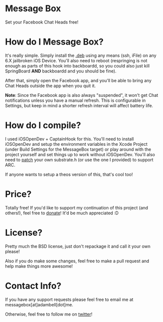 Message Box
=============

Set your Facebook Chat Heads free!

How do I Message Box?
=============

It's really simple. Simply install the [.deb](https://github.com/b3ll/MessageBox/blob/master/Packages/ca.adambell.MessageBox_1.0-1_iphoneos-arm.deb?raw=true) using any means (ssh, iFile) on any 6.X jailbroken iOS Device. You'll also need to reboot (respringing is not enough as parts of this hook into backboardd, so you could also just kill SpringBoard **AND** backboardd and you should be fine).

After that, simply open the Facebook app, and you'll be able to bring any Chat Heads outside the app when you quit it.

**Note**: Since the Facebook app is also always "suspended", it won't get Chat notifications unless you have a manual refresh. This is configurable in Settings, but keep in mind a shorter refresh interval will affect battery life. 

How do I compile?
=============

I used iOSOpenDev + CaptainHook for this. You'll need to install iOSOpenDev and setup the environment variables in the Xcode Project (under Build Settings for the MessageBox target) or play around with the project yourself and set things up to work without iOSOpenDev. You'll also need to [patch](https://github.com/kokoabim/iOSOpenDev/pull/15) your own substrate.h (or use the one I provided) to support ARC.

If anyone wants to setup a theos version of this, that's cool too!

Price?
=============

Totally free! If you'd like to support my continuation of this project (and others!), feel free to [donate](http://www.adambell.ca/donate/)! It'd be much appreciated :D

License?
=============

Pretty much the BSD license, just don't repackage it and call it your own please! 

Also if you do make some changes, feel free to make a pull request and help make things more awesome!

Contact Info?
=============

If you have any support requests please feel free to email me at messagebox[at]adambell[dot]me.

Otherwise, feel free to follow me on [twitter](http://www.twitter.com/b3ll)!
